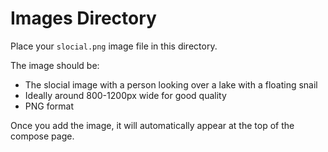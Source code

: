 # Images Directory

Place your `slocial.png` image file in this directory.

The image should be:
- The slocial image with a person looking over a lake with a floating snail
- Ideally around 800-1200px wide for good quality
- PNG format

Once you add the image, it will automatically appear at the top of the compose page.
